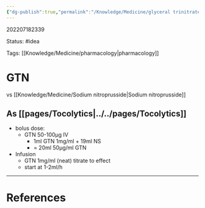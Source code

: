 ```yaml
---
{"dg-publish":true,"permalink":"/Knowledge/Medicine/glyceral trinitrate/"}
---
```



202207182339

Status: #idea

Tags: [[Knowledge/Medicine/pharmacology\|pharmacology]]

# GTN

vs [[Knowledge/Medicine/Sodium nitroprusside\|Sodium nitroprusside]]


## As [[pages/Tocolytics\|../../pages/Tocolytics]]
- bolus dose:
	- GTN 50-100µg IV
		- 1ml GTN 1mg/ml + 19ml NS 
		- = 20ml 50µg/ml GTN
- Infusion
	- GTN 1mg/ml (neat) titrate to effect
	- start at 1-2ml/h



___
# References
